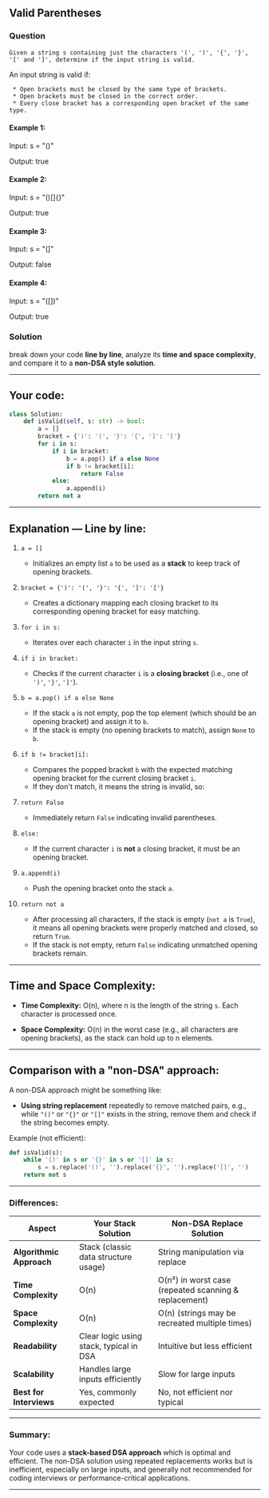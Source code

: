 ## Valid Parentheses

 ### Question 

    Given a string s containing just the characters '(', ')', '{', '}', '[' and ']', determine if the input string is valid.

An input string is valid if:

     * Open brackets must be closed by the same type of brackets.
     * Open brackets must be closed in the correct order.
     * Every close bracket has a corresponding open bracket of the same type.
 

#### Example 1:
  
  Input: s = "()"
  
  Output: true
  
#### Example 2:
  
  Input: s = "()[]{}"
  
  Output: true
  
#### Example 3:
  
  Input: s = "(]"
  
  Output: false

#### Example 4:

Input: s = "([])"

Output: true

 
### Solution 

  break down your code **line by line**, analyze its **time and space complexity**, and compare it to a **non-DSA style solution**.

---

## Your code:

```python
class Solution:
    def isValid(self, s: str) -> bool:
        a = []
        bracket = {')': '(', '}': '{', ']': '['}
        for i in s:
            if i in bracket:
                b = a.pop() if a else None
                if b != bracket[i]:
                    return False
            else:
                a.append(i)
        return not a
```

---

## Explanation — Line by line:

1. `a = []`

   * Initializes an empty list `a` to be used as a **stack** to keep track of opening brackets.

2. `bracket = {')': '(', '}': '{', ']': '['}`

   * Creates a dictionary mapping each closing bracket to its corresponding opening bracket for easy matching.

3. `for i in s:`

   * Iterates over each character `i` in the input string `s`.

4. `if i in bracket:`

   * Checks if the current character `i` is a **closing bracket** (i.e., one of `')'`, `'}'`, `']'`).

5. `b = a.pop() if a else None`

   * If the stack `a` is not empty, pop the top element (which should be an opening bracket) and assign it to `b`.
   * If the stack is empty (no opening brackets to match), assign `None` to `b`.

6. `if b != bracket[i]:`

   * Compares the popped bracket `b` with the expected matching opening bracket for the current closing bracket `i`.
   * If they don't match, it means the string is invalid, so:

7. `return False`

   * Immediately return `False` indicating invalid parentheses.

8. `else:`

   * If the current character `i` is **not** a closing bracket, it must be an opening bracket.

9. `a.append(i)`

   * Push the opening bracket onto the stack `a`.

10. `return not a`

    * After processing all characters, if the stack is empty (`not a` is `True`), it means all opening brackets were properly matched and closed, so return `True`.
    * If the stack is not empty, return `False` indicating unmatched opening brackets remain.

---

## Time and Space Complexity:

* **Time Complexity:**
  O(n), where n is the length of the string `s`.
  Each character is processed once.

* **Space Complexity:**
  O(n) in the worst case (e.g., all characters are opening brackets), as the stack can hold up to n elements.

---

## Comparison with a "non-DSA" approach:

A non-DSA approach might be something like:

* **Using string replacement** repeatedly to remove matched pairs, e.g., while `"()"` or `"{}"` or `"[]"` exists in the string, remove them and check if the string becomes empty.

Example (not efficient):

```python
def isValid(s):
    while '()' in s or '{}' in s or '[]' in s:
        s = s.replace('()', '').replace('{}', '').replace('[]', '')
    return not s
```

---

### Differences:

| Aspect                   | Your Stack Solution                     | Non-DSA Replace Solution                              |
| ------------------------ | --------------------------------------- | ----------------------------------------------------- |
| **Algorithmic Approach** | Stack (classic data structure usage)    | String manipulation via replace                       |
| **Time Complexity**      | O(n)                                    | O(n²) in worst case (repeated scanning & replacement) |
| **Space Complexity**     | O(n)                                    | O(n) (strings may be recreated multiple times)        |
| **Readability**          | Clear logic using stack, typical in DSA | Intuitive but less efficient                          |
| **Scalability**          | Handles large inputs efficiently        | Slow for large inputs                                 |
| **Best for Interviews**  | Yes, commonly expected                  | No, not efficient nor typical                         |

---

### Summary:

Your code uses a **stack-based DSA approach** which is optimal and efficient. The non-DSA solution using repeated replacements works but is inefficient, especially on large inputs, and generally not recommended for coding interviews or performance-critical applications.

---

 

